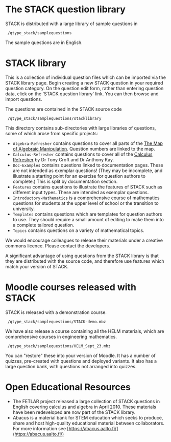 # The STACK question library

STACK is distributed with a large library of sample questions in

     /qtype_stack/samplequestions

The sample questions are in English.

# STACK library # 

This is a collection of individual question files which can be imported via the STACK library page. Begin creating a new STACK question in your required question category. On the question edit form, rather than entering question data, click on the 'STACK question library' link. You can then browse and import questions.

The questions are contained in the STACK source code

     /qtype_stack/samplequestions/stacklibrary

This directory contains sub-directories with large libraries of questions, some of which arose from specific projects:

* `Algebra-Refresher` contains questions to cover all parts of the [The Map of Algebraic Manipulation](Algebra_refresher.md). Question numbers are linked to the map.
* `Calculus-Refresher` contains questions to cover all of the [Calculus Refresher](https://docs.stack-assessment.org/static/final0502-calc-ref-ukmlsc.pdf) by Dr Tony Croft and Dr Anthony Kay.
* `Doc-Examples` contains questions linked to documentation pages.  These are not intended as exemplar questions!  (They may be incomplete, and illustrate a starting point for an exercise for question authors to complete.) This is split by documentation section.
* `Features` contains questions to illustrate the features of STACK such as different input types.  These are intended as exemplar questions.
* `Introductory-Mathematics` is a comprehensive course of mathematics questions for students at the upper level of school or the transition to university. 
* `Templates` contains questions which are templates for question authors to use. They should require a small amount of editing to make them into a complete tailored question.
* `Topics` contains questions on a variety of mathematical topics.

We would encourage colleagues to release their materials under a creative commons licence.  Please contact the developers.

A significant advantage of using questions from the STACK library is that they are distributed with the source code, and therefore use features which match your version of STACK.

# Moodle courses released with STACK #

STACK is released with a demonstration course.

     /qtype_stack/samplequestions/STACK-demo.mbz

We have also release a course containing all the HELM materials, which are comprehensive courses in engineering mathematics.

     /qtype_stack/samplequestions/HELM_Sept_23.mbz

You can "restore" these into your version of Moodle.  It has a number of quizzes, pre-created with questions and deployed variants.  It also has a large question bank, with questions not arranged into quizzes.

# Open Educational Resources #

* The FETLAR project released a large collection of STACK questions in English covering calculus and algebra in April 2010.  These materials have been redeveloped are now part of the STACK library.
* Abacus is a material bank for STEM education which seeks to produce, share and host high-quality educational material between collaborators.  For more information see [https://abacus.aalto.fi/](https://abacus.aalto.fi/) 
